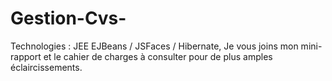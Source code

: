# Gestion-Cvs-
Technologies : JEE EJBeans / JSFaces / Hibernate, Je vous joins mon mini-rapport et le cahier de charges à consulter pour de plus amples éclaircissements.  
